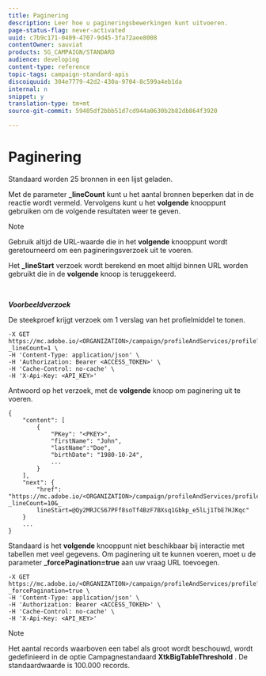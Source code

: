```yaml
---
title: Paginering
description: Leer hoe u pagineringsbewerkingen kunt uitvoeren.
page-status-flag: never-activated
uuid: c7b9c171-0409-4707-9d45-3fa72aee8008
contentOwner: sauviat
products: SG_CAMPAIGN/STANDARD
audience: developing
content-type: reference
topic-tags: campaign-standard-apis
discoiquuid: 304e7779-42d2-430a-9704-8c599a4eb1da
internal: n
snippet: y
translation-type: tm+mt
source-git-commit: 59405df2bbb51d7cd944a0630b2b82db864f3920

---
```



# Paginering

Standaard worden 25 bronnen in een lijst geladen.

Met de parameter **_lineCount** kunt u het aantal bronnen beperken dat in de reactie wordt vermeld.  Vervolgens kunt u het **volgende** knooppunt gebruiken om de volgende resultaten weer te geven.

>[!NOTE]
>
>Gebruik altijd de URL-waarde die in het **volgende** knooppunt wordt geretourneerd om een pagineringsverzoek uit te voeren.
>
>Het **_lineStart** verzoek wordt berekend en moet altijd binnen URL worden gebruikt die in de **volgende** knoop is teruggekeerd.

<br/>

***Voorbeeldverzoek***

De steekproef krijgt verzoek om 1 verslag van het profielmiddel te tonen.

```
-X GET https://mc.adobe.io/<ORGANIZATION>/campaign/profileAndServices/profile?_lineCount=1 \
-H 'Content-Type: application/json' \
-H 'Authorization: Bearer <ACCESS_TOKEN>' \
-H 'Cache-Control: no-cache' \
-H 'X-Api-Key: <API_KEY>'
```

Antwoord op het verzoek, met de **volgende** knoop om paginering uit te voeren.

```
{
    "content": [
        {
            "PKey": "<PKEY>",
            "firstName": "John",
            "lastName":"Doe",
            "birthDate": "1980-10-24",
            ...
        }
    ],
    "next": {
        "href": "https://mc.adobe.io/<ORGANIZATION>/campaign/profileAndServices/profile/email?_lineCount=10&_
        lineStart=@Qy2MRJCS67PFf8soTf4BzF7BXsq1Gbkp_e5lLj1TbE7HJKqc"
    }
    ...
}
```

Standaard is het **volgende** knooppunt niet beschikbaar bij interactie met tabellen met veel gegevens. Om paginering uit te kunnen voeren, moet u de parameter **_forcePagination=true** aan uw vraag URL toevoegen.

```
-X GET https://mc.adobe.io/<ORGANIZATION>/campaign/profileAndServices/profile?_forcePagination=true \
-H 'Content-Type: application/json' \
-H 'Authorization: Bearer <ACCESS_TOKEN>' \
-H 'Cache-Control: no-cache' \
-H 'X-Api-Key: <API_KEY>'
```

>[!NOTE]
>
>Het aantal records waarboven een tabel als groot wordt beschouwd, wordt gedefinieerd in de optie Campagnestandaard **XtkBigTableThreshold** . De standaardwaarde is 100.000 records.
